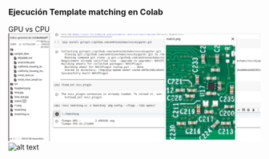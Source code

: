 ### Ejecución Template matching en Colab
GPU vs CPU
![alt text](https://github.com/dbellidor/Topic_ComputacionGrafica/blob/master/Fase%203/Continua/template_ejecucion_2.png)
![alt text](https://github.com/dbellidor/Topic_ComputacionGrafica/blob/master/Fase%203/Continua/template_ejecuci%C3%B3n_1.png)
